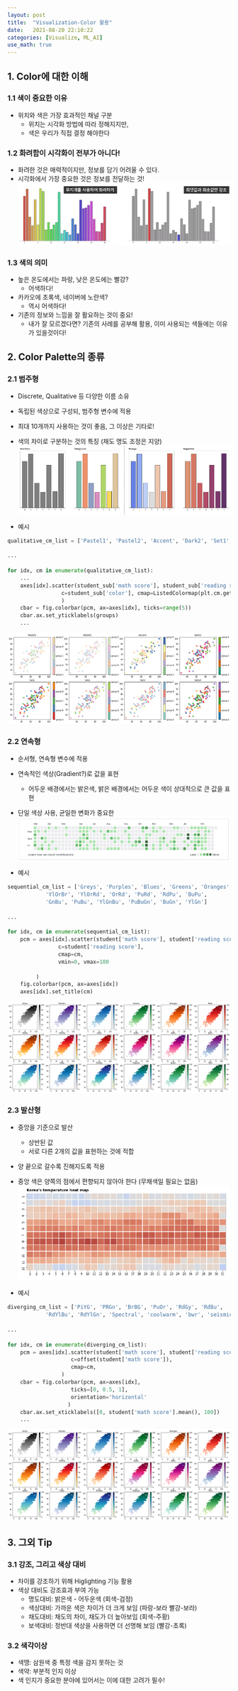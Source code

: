 ```yaml
---
layout: post
title:  "Visualization-Color 활용"
date:   2021-08-20 22:10:22
categories: [Visualize, ML_AI]
use_math: true
---
```


## 1. Color에 대한 이해
### 1.1 색이 중요한 이유
* 위치와 색은 가장 효과적인 채널 구분
	* 위치는 시각화 방법에 따라 정해지지만,
	* 색은 우리가 직접 결정 해야한다

### 1.2 화려함이 시각화이 전부가 아니다!
* 화려한 것은 매력적이지만, 정보를 담기 어려울 수 있다.
* 시각화에서 가장 중요한 것은 정보를 전달하는 것!  
![](assets/image/Viz/cor_1.PNG)

### 1.3 색의 의미
* 높은 온도에서는 파랑, 낮은 온도에는 빨강?
	* 어색하다!
* 카카오에 초록색, 네이버에 노란색?
	* 역시 어색하다!
* 기존의 정보와 느낌을 잘 활요하는 것이 중요!
	* 내가 잘 모르겠다면? 기존의 사례를 공부해 활용, 이미 사용되는 색들에는 이유가 있을것이다!

## 2. Color Palette의 종류
### 2.1 범주형
* Discrete, Qualitative 등 다양한 이름 소유
* 독립된 색상으로 구성되, 범주형 변수에 적용
* 최대 10개까지 사용하는 것이 좋음, 그 이상은 기타로!
* 색의 차이로 구분하는 것의 특징 (채도 명도 조정은 지양)  
![](assets/image/Viz/cor_2.PNG)

* 예시

```python
qualitative_cm_list = ['Pastel1', 'Pastel2', 'Accent', 'Dark2', 'Set1', 'Set2', 'Set3', 'tab10']

...

for idx, cm in enumerate(qualitative_cm_list): 
	...
	axes[idx].scatter(student_sub['math score'], student_sub['reading score'],
				 c=student_sub['color'], cmap=ListedColormap(plt.cm.get_cmap(cm).colors[:5])
				 )
	cbar = fig.colorbar(pcm, ax=axes[idx], ticks=range(5))
	cbar.ax.set_yticklabels(groups)
	...
```  
![](assets/image/Viz/cor_5.PNG)

### 2.2 연속형
* 순서형, 연속형 변수에 적용
* 연속적인 색상(Gradient?)로 값을 표현
	* 어두운 배경에서는 밝은색, 밝은 배경에서는 어두운 색이 상대적으로 큰 값을 표현
* 단일 색상 사용, 균일한 변화가 중요한  
![](assets/image/Viz/cor_3.PNG)

* 예시

```python
sequential_cm_list = ['Greys', 'Purples', 'Blues', 'Greens', 'Oranges', 'Reds',
            'YlOrBr', 'YlOrRd', 'OrRd', 'PuRd', 'RdPu', 'BuPu',
            'GnBu', 'PuBu', 'YlGnBu', 'PuBuGn', 'BuGn', 'YlGn']

...

for idx, cm in enumerate(sequential_cm_list):    
    pcm = axes[idx].scatter(student['math score'], student['reading score'],
				c=student['reading score'], 
				cmap=cm,
				vmin=0, vmax=100
		
		 )
    fig.colorbar(pcm, ax=axes[idx])
    axes[idx].set_title(cm)
```  
![](assets/image/Viz/cor_6.PNG)

### 2.3 발산형
* 중앙을 기준으로 발산
	* 상반된 값
	* 서로 다른 2개의 값을 표현하는 것에 적합
* 양 끝으로 갈수록 진해지도록 적용
* 중앙 색은 양쪽의 점에서 편향되지 않아야 한다 (무채색일 필요는 없음)  
![](assets/image/Viz/cor_4.PNG)

* 예시

```python
diverging_cm_list = ['PiYG', 'PRGn', 'BrBG', 'PuOr', 'RdGy', 'RdBu',
            'RdYlBu', 'RdYlGn', 'Spectral', 'coolwarm', 'bwr', 'seismic']

...

for idx, cm in enumerate(diverging_cm_list):    
    pcm = axes[idx].scatter(student['math score'], student['reading score'],
					c=offset(student['math score']), 
					cmap=cm,
				 )
    cbar = fig.colorbar(pcm, ax=axes[idx], 
					ticks=[0, 0.5, 1], 
					orientation='horizontal'
				   )
    cbar.ax.set_xticklabels([0, student['math score'].mean(), 100])
	...
```  
![](assets/image/Viz/cor_6.PNG)

## 3. 그외 Tip
### 3.1 강조, 그리고 색상 대비
* 차이를 강조하기 위해 Higlighting 기능 활용
* 색상 대비도 강조효과 부여 가능
	* 명도대비: 밝은색 - 어두운색 (회색-검정)
	* 색상대비: 가까운 색은 차이가 더 크게 보임 (파랑-보라 빨강-보라)
	* 채도대비: 채도의 차이, 채도가 더 높아보임 (회색-주황)
	* 보색대비: 정반대 색상을 사용하면 더 선명해 보임 (빨강-초록)

### 3.2 색각이상
* 색맹: 삼원색 중 특정 색을 감지 못하는 것
* 색약: 부분적 인지 이상
* 색 인지가 중요한 분야에 있어서는 이에 대한 고려가 필수!












